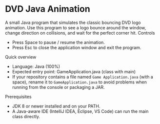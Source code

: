 # DVD Java Animation

A small Java program that simulates the classic bouncing DVD logo animation. Use this program to see a logo bounce around the window, change direction on collisions, and wait for the perfect corner hit.
Controls
- Press Space to pause / resume the animation.
- Press Esc to close the application window and exit the program.

Quick overview
- Language: Java (100%)
- Expected entry point: GameApplication.java (class with main)
- If your repository contains a file named `Game Application.java` (with a space), rename it to `GameApplication.java` to avoid problems when running from the console or packaging a JAR.

Prerequisites
- JDK 8 or newer installed and on your PATH.
- A Java-aware IDE (IntelliJ IDEA, Eclipse, VS Code) can run the main class directly.

